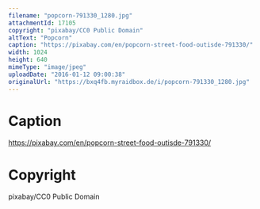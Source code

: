 ```yaml
---
filename: "popcorn-791330_1280.jpg"
attachmentId: 17105
copyright: "pixabay/CC0 Public Domain"
altText: "Popcorn"
caption: "https://pixabay.com/en/popcorn-street-food-outisde-791330/"
width: 1024
height: 640
mimeType: "image/jpeg"
uploadDate: "2016-01-12 09:00:38"
originalUrl: "https://bxq4fb.myraidbox.de/i/popcorn-791330_1280.jpg"
---
```


# Caption

https://pixabay.com/en/popcorn-street-food-outisde-791330/

# Copyright

pixabay/CC0 Public Domain
